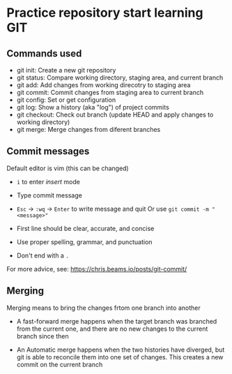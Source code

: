 # Practice repository start learning GIT

## Commands used

- git init: Create a new git repository
- git status: Compare working directory, staging area, and current branch
- git add: Add changes from working direcotry to staging area
- git commit: Commit changes from staging area to current branch
- git config: Set or get configuration
- git log: Show a history (aka "log") of project commits
- git checkout: Check out branch (update HEAD and apply changes to working directory)
- git merge: Merge changes from diferent branches

## Commit messages
Default editor is vim (this can be changed)
- `i` to enter *insert* mode
- Type commit message
- `Esc` -> `:wq` -> `Enter` to write message and quit
Or use `git commit -m "<message>"`

- First line should be clear, accurate, and concise
- Use proper spelling, grammar, and punctuation
- Don't end with a `.`

For more advice, see: https://chris.beams.io/posts/git-commit/

## Merging

Merging means to bring the changes frtom one branch into another

- A fast-forward merge happens when the target branch was branched from the current one, and there are no new changes to the current branch since then

- An Automatic merge happens when the two histories have diverged, but git is able to reconcile them into one set of changes. This creates a new commit on the current branch